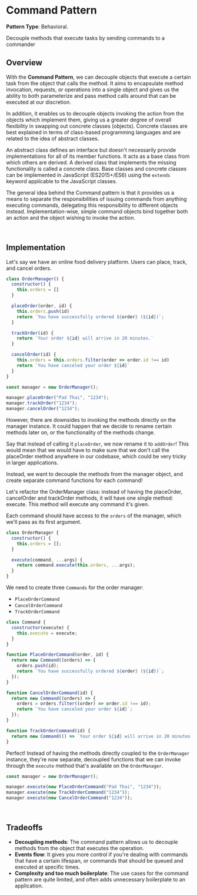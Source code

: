 # Command Pattern

**Pattern Type**: Behavioral.

Decouple methods that execute tasks by sending commands to a commander

## Overview

With the **Command Pattern**, we can decouple objects that execute a certain task from the object that calls the method. It aims to encapsulate method invocation, requests, or operations into a single object and gives us the ability to both parameterize and pass method calls around that can be executed at our discretion.

In addition, it enables us to decouple objects invoking the action from the objects which implement them, giving us a greater degree of overall flexibility in swapping out concrete classes (objects). Concrete classes are best explained in terms of class-based programming languages and are related to the idea of abstract classes.

An abstract class defines an interface but doesn't necessarily provide implementations for all of its member functions. It acts as a base class from which others are derived. A derived class that implements the missing functionality is called a concrete class. Base classes and concrete classes can be implemented in JavaScript (ES2015+/ES6) using the `extends` keyword applicable to the JavaScript classes.

The general idea behind the Command pattern is that it provides us a means to separate the responsibilities of issuing commands from anything executing commands, delegating this responsibility to different objects instead. Implementation-wise, simple command objects bind together both an action and the object wishing to invoke the action.

<br>

## Implementation

Let's say we have an online food delivery platform. Users can place, track, and cancel orders.

```js
class OrderManager() {
  constructor() {
    this.orders = []
  }

  placeOrder(order, id) {
    this.orders.push(id)
    return `You have successfully ordered ${order} (${id})`;
  }

  trackOrder(id) {
    return `Your order ${id} will arrive in 20 minutes.`
  }

  cancelOrder(id) {
    this.orders = this.orders.filter(order => order.id !== id)
    return `You have canceled your order ${id}`
  }
}

const manager = new OrderManager();

manager.placeOrder("Pad Thai", "1234");
manager.trackOrder("1234");
manager.cancelOrder("1234");

```

However, there are downsides to invoking the methods directly on the manager instance. It could happen that we decide to rename certain methods later on, or the functionality of the methods change.

Say that instead of calling it `placeOrder`, we now rename it to `addOrder`! This would mean that we would have to make sure that we don't call the placeOrder method anywhere in our codebase, which could be very tricky in larger applications.

Instead, we want to decouple the methods from the manager object, and create separate command functions for each command!

Let's refactor the OrderManager class: instead of having the placeOrder, cancelOrder and trackOrder methods, it will have one single method: execute. This method will execute any command it's given.

Each command should have access to the `orders` of the manager, which we'll pass as its first argument.

```js
class OrderManager {
  constructor() {
    this.orders = [];
  }

  execute(command, ...args) {
    return command.execute(this.orders, ...args);
  }
}
```

We need to create three `Commands` for the order manager:

- `PlaceOrderCommand`
- `CancelOrderCommand`
- `TrackOrderCommand`

```js
class Command {
  constructor(execute) {
    this.execute = execute;
  }
}

function PlaceOrderCommand(order, id) {
  return new Command((orders) => {
    orders.push(id);
    return `You have successfully ordered ${order} (${id})`;
  });
}

function CancelOrderCommand(id) {
  return new Command((orders) => {
    orders = orders.filter((order) => order.id !== id);
    return `You have canceled your order ${id}`;
  });
}

function TrackOrderCommand(id) {
  return new Command(() => `Your order ${id} will arrive in 20 minutes.`);
}
```

Perfect! Instead of having the methods directly coupled to the `OrderManager` instance, they're now separate, decoupled functions that we can invoke through the `execute` method that's available on the `OrderManager`.

```js
const manager = new OrderManager();

manager.execute(new PlaceOrderCommand("Pad Thai", "1234"));
manager.execute(new TrackOrderCommand("1234"));
manager.execute(new CancelOrderCommand("1234"));
```

<br>

## Tradeoffs

- **Decoupling methods**: The command pattern allows us to decouple methods from the object that executes the operation.
- **Events flow**: It gives you more control if you're dealing with commands that have a certain lifespan, or commands that should be queued and executed at specific times.
- **Complexity and too much boilerplate**: The use cases for the command pattern are quite limited, and often adds unnecessary boilerplate to an application.
